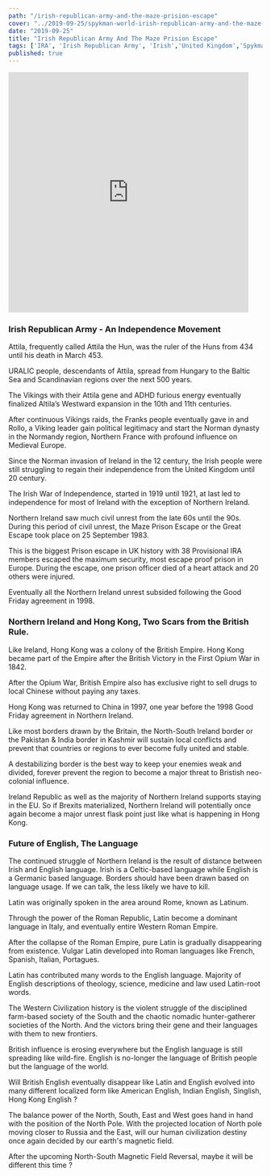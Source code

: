 ```yaml
--- 
path: "/irish-republican-army-and-the-maze-prision-escape"
cover: "../2019-09-25/spykman-world-irish-republican-army-and-the-maze-prison-escape.png"
date: "2019-09-25"
title: "Irish Republican Army And The Maze Prision Escape"
tags: ['IRA', 'Irish Republican Army', 'Irish','United Kingdom','Spykman World','Nicholas Spykman']    
published: true
---
```

<iframe src="https://www.facebook.com/plugins/video.php?href=https%3A%2F%2Fwww.facebook.com%2Fspykmanworld%2Fvideos%2F1506688906139009%2F&show_text=0&width=476" width="476" height="476" style="border:none;overflow:hidden" scrolling="no" frameborder="0" allowTransparency="true" allowFullScreen="true"></iframe>

### Irish Republican Army - An Independence Movement

Attila, frequently called Attila the Hun, was the ruler of the Huns from 434 until his death in March 453. 

URALIC people, descendants of Attila, spread from Hungary to the Baltic Sea and Scandinavian regions over the next 500 years. 

The Vikings with their Attila gene and ADHD furious energy eventually finalized Altila’s Westward expansion in the 10th and 11th centuries.

After continuous Vikings raids, the Franks people eventually gave in and Rollo, a Viking leader gain political legitimacy and start the Norman dynasty in the Normandy region, Northern France with profound influence on Medieval Europe. 

Since the Norman invasion of Ireland in the 12 century, the Irish people were still struggling to regain their independence from the United Kingdom until 20 century. 

The Irish War of Independence, started in 1919 until 1921, at last led to independence for most of Ireland with the exception of Northern Ireland.   

Northern Ireland saw much civil unrest from the late 60s until the 90s. During this period of civil unrest, the Maze Prison Escape or the Great Escape took place on 25 September 1983. 

This is the biggest Prison escape in UK history with 38 Provisional IRA members escaped the maximum security, most escape proof prison in Europe. During the escape, one prison officer died of a heart attack and 20 others were injured.  

Eventually all the Northern Ireland unrest subsided following the Good Friday agreement in 1998.

### Northern Ireland and Hong Kong, Two Scars from the British Rule. 

Like Ireland, Hong Kong was a colony of the British Empire. Hong Kong became part of the Empire after the British Victory in the First Opium War in 1842.

After the Opium War, British Empire also has exclusive right to sell drugs to local Chinese without paying any taxes. 

Hong Kong was returned to China in 1997, one year before the 1998 Good Friday agreement in Northern Ireland. 

Like most borders drawn by the Britain, the North-South Ireland border or the Pakistan & India border in Kashmir will sustain local conflicts and prevent that countries or regions to ever become fully united and stable. 

A destabilizing border is the best way to keep your enemies weak and divided, forever prevent the region to become a major threat to Bristish neo-colonial influence.

Ireland Republic as well as the majority of Northern Ireland supports staying in the EU. So if Brexits materialized, Northern Ireland will potentially once again become a major unrest flask point just like what is happening in Hong Kong. 

### Future of English, The Language

The continued struggle of Northern Ireland is the result of distance between Irish and English language. Irish is a Celtic-based language while English is a Germanic based language. Borders should have been drawn based on language usage. If we can talk, the less likely we have to kill. 

Latin was originally spoken in the area around Rome, known as Latinum. 

Through the power of the Roman Republic, Latin become a dominant language in Italy, and eventually entire Western Roman Empire. 

After the collapse of the Roman Empire, pure Latin is gradually disappearing from existence. Vulgar Latin developed into Roman languages like French, Spanish, Italian, Portagues. 

Latin has contributed many words to the English language. Majority of English descriptions of theology, science, medicine and law used Latin-root words.

The Western Civilization history is the violent struggle of the disciplined farm-based society of the South and the chaotic nomadic hunter-gatherer societies of the North. And the victors bring their gene and their languages with them to new frontiers.

British influence is erosing everywhere but the English language is still spreading like wild-fire. English is no-longer the language of British people but the language of the world. 

Will British English eventually disappear like Latin and English evolved into many different localized form like American English, Indian English, Singlish, Hong Kong English ?

The balance power of the North, South, East and West goes hand in hand with the position of the North Pole. With the projected location of North pole moving closer to Russia and the East, will our human civilization destiny once again decided by our earth's magnetic field. 

After the upcoming North-South Magnetic Field Reversal, maybe it will be different this time ?














